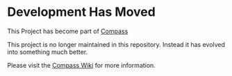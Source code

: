 # Development Has Moved

This Project has become part of [Compass](http://github.com/chriseppstein/compass/tree/master)

This project is no longer maintained in this repository. Instead it has evolved into something much better.

Please visit the [Compass Wiki](http://github.com/chriseppstein/compass/wikis) for more information.

